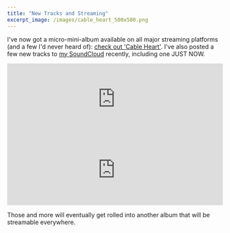 ```yaml
---
title: "New Tracks and Streaming"
excerpt_image: /images/cable_heart_500x500.png
---
```


I've now got a micro-mini-album available on all major streaming platforms (and a few I'd never heard of): 
[check out 'Cable Heart'](https://distrokid.com/hyperfollow/duelinmarkers/cable-heart).
I've also posted a few new tracks to [my SoundCloud](https://soundcloud.com/duelinmarkers) recently, including one JUST NOW.

<iframe width="100%" height="166" scrolling="no" frameborder="no" allow="autoplay" src="https://w.soundcloud.com/player/?url=https%3A//api.soundcloud.com/tracks/720762988&color=%2350524c&auto_play=false&hide_related=false&show_comments=true&show_user=true&show_reposts=false&show_teaser=true"></iframe>

<iframe width="100%" height="166" scrolling="no" frameborder="no" allow="autoplay" src="https://w.soundcloud.com/player/?url=https%3A//api.soundcloud.com/tracks/719473729&color=%23847c7c&auto_play=false&hide_related=false&show_comments=true&show_user=true&show_reposts=false&show_teaser=true"></iframe>

Those and more will eventually get rolled into another album that will be streamable everywhere.
